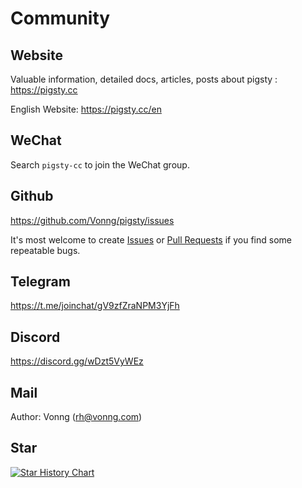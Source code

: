 # Community

## Website

Valuable information, detailed docs, articles, posts about pigsty : https://pigsty.cc

English Website: https://pigsty.cc/en


## WeChat

Search `pigsty-cc` to join the WeChat group.


## Github

https://github.com/Vonng/pigsty/issues

It's most welcome to create [Issues](https://github.com/Vonng/pigsty/issues/new/choose) or [Pull Requests](https://github.com/Vonng/pigsty/pulls) if you find some repeatable bugs.


## Telegram

https://t.me/joinchat/gV9zfZraNPM3YjFh


## Discord

https://discord.gg/wDzt5VyWEz


## Mail

Author: Vonng (rh@vonng.com)


## Star

[![Star History Chart](https://api.star-history.com/svg?repos=Vonng/pigsty&type=Date)](https://star-history.com/#Vonng/pigsty&Date)